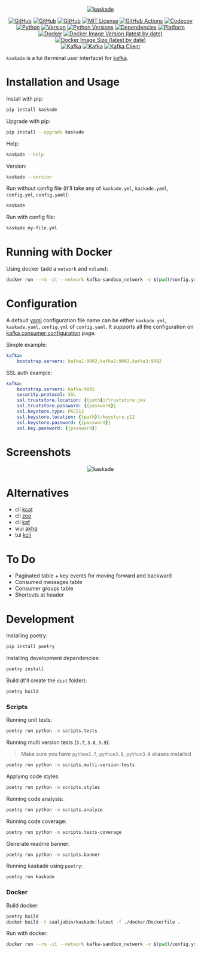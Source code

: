 <p align="center">
<a href="https://github.com/sauljabin/kaskade"><img alt="kaskade" src="https://raw.githubusercontent.com/sauljabin/kaskade/main/screenshots/kaskade.png"></a>
</p>
<p align="center">
<a href="https://github.com"><img alt="GitHub" src="https://img.shields.io/badge/-github-orange?logo=github&logoColor=white"></a>
<a href="https://github.com/sauljabin/kaskade"><img alt="GitHub" src="https://img.shields.io/badge/status-active-success"></a>
<a href="https://github.com/sauljabin/kaskade"><img alt="GitHub" src="https://badges.pufler.dev/updated/sauljabin/kaskade?label=updated"></a>
<a href="https://github.com/sauljabin/kaskade/blob/main/LICENSE"><img alt="MIT License" src="https://img.shields.io/github/license/sauljabin/kaskade"></a>
<a href="https://github.com/sauljabin/kaskade/actions"><img alt="GitHub Actions" src="https://img.shields.io/github/checks-status/sauljabin/kaskade/main?label=tests"></a>
<a href="https://app.codecov.io/gh/sauljabin/kaskade"><img alt="Codecov" src="https://img.shields.io/codecov/c/github/sauljabin/kaskade"></a>
<br>
<a href="https://www.python.org/"><img alt="Python" src="https://img.shields.io/badge/-python-success?logo=python&logoColor=white"></a>
<a href="https://pypi.org/project/kaskade"><img alt="Version" src="https://img.shields.io/pypi/v/kaskade?label=kaskade"></a>
<a href="https://pypi.org/project/kaskade"><img alt="Python Versions" src="https://img.shields.io/pypi/pyversions/kaskade"></a>
<a href="https://libraries.io/pypi/kaskade"><img alt="Dependencies" src="https://img.shields.io/librariesio/release/pypi/kaskade"></a>
<a href="https://pypi.org/project/kaskade"><img alt="Platform" src="https://img.shields.io/badge/platform-linux%20%7C%20osx-0da5e0"></a>
<br>
<a href="https://www.docker.com/"><img alt="Docker" src="https://img.shields.io/badge/-docker-blue?logo=docker&logoColor=white"></a>
<a href="https://hub.docker.com/r/sauljabin/kaskade"><img alt="Docker Image Version (latest by date)" src="https://img.shields.io/docker/v/sauljabin/kaskade?label=tag"></a>
<a href="https://hub.docker.com/r/sauljabin/kaskade"><img alt="Docker Image Size (latest by date)" src="https://img.shields.io/docker/image-size/sauljabin/kaskade"></a>
<br>
<a href="https://kafka.apache.org/"><img alt="Kafka" src="https://img.shields.io/badge/-kafka-grey?logo=apache-kafka&logoColor=white"></a>
<a href="https://kafka.apache.org/"><img alt="Kafka" src="https://img.shields.io/badge/kafka-2.8%20%7C%203.0-blue"/></a>
<a href="https://pypi.org/project/confluent-kafka/"><img alt="Kafka Client" src="https://img.shields.io/pypi/v/confluent-kafka?label=kafka%20client"></a>
</p>

`kaskade` is a tui (terminal user interface) for [kafka](https://kafka.apache.org/).

# Installation and Usage

Install with pip:
```sh
pip install kaskade
```

Upgrade with pip:
```sh
pip install --upgrade kaskade
```

Help:
```sh
kaskade --help
```

Version:
```sh
kaskade --version
```

Run without config file (it'll take any of `kaskade.yml`, `kaskade.yaml`, `config.yml`, `config.yaml`):
```sh
kaskade
```

Run with config file:
```sh
kaskade my-file.yml
```

# Running with Docker

Using docker (add a `network` and `volume`):
```sh
docker run --rm -it --network kafka-sandbox_network -v $(pwd)/config.yml:/kaskade/config.yml sauljabin/kaskade:latest
```

# Configuration

A default [yaml](https://yaml.org/spec/1.2/spec.html) configuration file name can be either `kaskade.yml`, `kaskade.yaml`, `config.yml` of `config.yaml`. It supports all the configuration on [kafka consumer configuration](https://kafka.apache.org/documentation/#consumerconfigs) page.

Simple example:

```yml
kafka:
    bootstrap.servers: kafka1:9092,kafka2:9092,kafka3:9092
```

SSL auth example:

```yml
kafka:
    bootstrap.servers: kafka:9092
    security.protocol: SSL
    ssl.truststore.location: {{path}}/truststore.jks
    ssl.truststore.password: {{password}}
    ssl.keystore.type: PKCS12
    ssl.keystore.location: {{path}}/keystore.p12
    ssl.keystore.password: {{password}}
    ssl.key.password: {{password}}
```

# Screenshots

<p align="center">
<img alt="kaskade" src="https://raw.githubusercontent.com/sauljabin/kaskade/main/screenshots/dashboard.png">
</p>

# Alternatives

- cli [kcat](https://github.com/edenhill/kcat)
- cli [zoe](https://github.com/adevinta/zoe)
- cli [kaf](https://github.com/birdayz/kaf)
- wui [akhq](https://github.com/tchiotludo/akhq)
- tui [kcli](https://github.com/cswank/kcli)

# To Do

- Paginated table + key events for moving forward and backward
- Consumed messages table
- Consumer groups table
- Shortcuts at header

# Development

Installing poetry:
```sh
pip install poetry
```

Installing development dependencies:
```sh
poetry install
```

Build (it'll create the `dist` folder):
```sh
poetry build
```

### Scripts

Running unit tests:
```sh
poetry run python -m scripts.tests
```

Running multi version tests (`3.7`, `3.8`, `3.9`):

> Make sure you have `python3.7`, `python3.8`, `python3.9` aliases installed

```sh
poetry run python -m scripts.multi-version-tests
```

Applying code styles:
```sh
poetry run python -m scripts.styles
```

Running code analysis:
```sh
poetry run python -m scripts.analyze
```

Running code coverage:
```sh
poetry run python -m scripts.tests-coverage
```

Generate readme banner:
```sh
poetry run python -m scripts.banner
```

Running kaskade using `poetry`:
```sh
poetry run kaskade
```

### Docker

Build docker:
```sh
poetry build
docker build -t sauljabin/kaskade:latest -f ./docker/Dockerfile .
```

Run with docker:
```sh
docker run --rm -it --network kafka-sandbox_network -v $(pwd)/config.yml:/kaskade/config.yml sauljabin/kaskade:latest
```